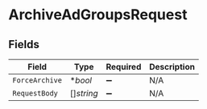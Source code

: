 # ArchiveAdGroupsRequest


## Fields

| Field              | Type               | Required           | Description        |
| ------------------ | ------------------ | ------------------ | ------------------ |
| `ForceArchive`     | **bool*            | :heavy_minus_sign: | N/A                |
| `RequestBody`      | []*string*         | :heavy_minus_sign: | N/A                |